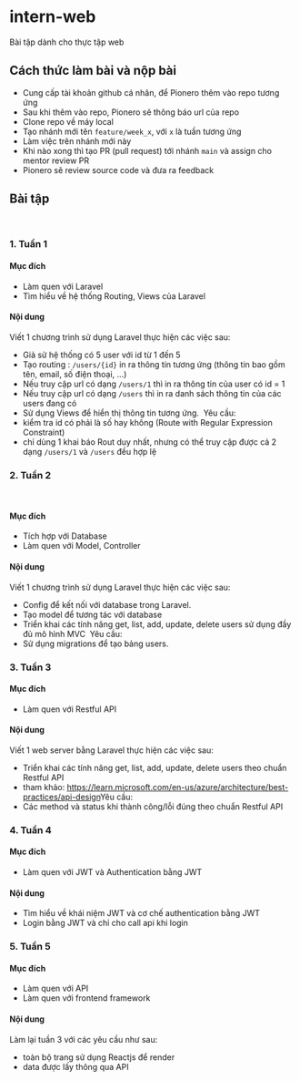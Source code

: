 # intern-web
Bài tập dành cho thực tập web
​
## Cách thức làm bài và nộp bài
- Cung cấp tài khoản github cá nhân, để Pionero thêm vào repo tương ứng
- Sau khi thêm vào repo, Pionero sẽ thông báo url của repo
- Clone repo về máy local
- Tạo nhánh mới tên `feature/week_x`, với `x` là tuần tương ứng
- Làm việc trên nhánh mới này
- Khi nào xong thì tạo PR (pull request) tới nhánh `main` và assign cho mentor review PR
- Pionero sẽ review source code và đưa ra feedback
​
## Bài tập
​
### 1. Tuần 1
#### Mục đích
- Làm quen với Laravel
- Tìm hiểu về hệ thống Routing, Views của Laravel
​
​
#### Nội dung
Viết 1 chương trình sử dụng Laravel thực hiện các việc sau:
  - Giả sử hệ thống có 5 user với id từ 1 đến 5  
  - Tạo routing : `/users/{id}` in ra thông tin tương ứng (thông tin bao gồm tên, email, số điện thoại, ...)
  - Nếu truy cập url có dạng `/users/1` thì in ra thông tin của user có id = 1 
  - Nếu truy cập url có dạng `/users` thì in ra danh sách thông tin của các users đang có
  - Sử dụng Views để hiển thị thông tin tương ứng. 
​
Yêu cầu:
  - kiểm tra id có phải là số hay không (Route with Regular Expression Constraint)
  - chỉ dùng 1 khai báo Rout duy nhất, nhưng có thể truy cập được cả 2 dạng `/users/1` và `/users` đều hợp lệ
​
### 2. Tuần 2
​
#### Mục đích
- Tích hợp với Database
- Làm quen với Model, Controller
​
#### Nội dung
Viết 1 chương trình sử dụng Laravel thực hiện các việc sau:
  - Config để kết nối với database trong Laravel.
  - Tạo model để tương tác với database
  - Triển khai các tính năng get, list, add, update, delete users sử dụng đầy đủ mô hình MVC
​
Yêu cầu:
  - Sử dụng migrations để tạo bảng users.
​
### 3. Tuần 3
#### Mục đích
- Làm quen với Restful API
​
#### Nội dung
Viết 1 web server bằng Laravel thực hiện các việc sau:
  - Triển khai các tính năng get, list, add, update, delete users theo chuẩn Restful API 
  - tham khảo: https://learn.microsoft.com/en-us/azure/architecture/best-practices/api-design
​
Yêu cầu:
  - Các method và status khi thành công/lỗi đúng theo chuẩn Restful API
​
### 4. Tuần 4
#### Mục đích
- Làm quen với JWT và Authentication bằng JWT
​
#### Nội dung
 - Tìm hiểu về khái niệm JWT và cơ chế authentication bằng JWT
 - Login bằng JWT và chỉ cho call api khi login
​
​
### 5. Tuần 5
#### Mục đích
- Làm quen với API
- Làm quen với frontend framework
#### Nội dung
Làm lại tuần 3 với các yêu cầu như sau:
- toàn bộ trang sử dụng Reactjs để render
- data được lấy thông qua API
